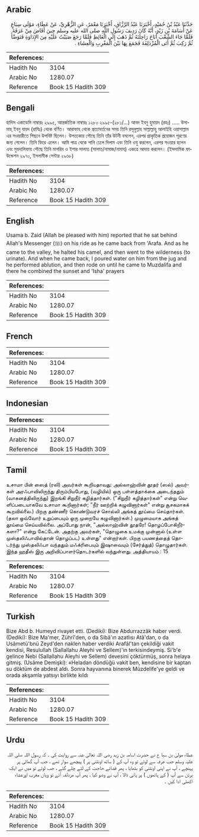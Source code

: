 ## Arabic


<div dir="rtl" lang="ar" style={{fontSize:'larger',backgroundColor:'#f8f9fa',padding:20}}>
حَدَّثَنَا عَبْدُ بْنُ حُمَيْدٍ، أَخْبَرَنَا عَبْدُ الرَّزَّاقِ، أَخْبَرَنَا مَعْمَرٌ، عَنِ الزُّهْرِيِّ، عَنْ عَطَاءٍ، مَوْلَى سِبَاعٍ عَنْ أُسَامَةَ بْنِ زَيْدٍ، أَنَّهُ كَانَ رَدِيفَ رَسُولِ اللَّهِ صلى الله عليه وسلم حِينَ أَفَاضَ مِنْ عَرَفَةَ فَلَمَّا جَاءَ الشِّعْبَ أَنَاخَ رَاحِلَتَهُ ثُمَّ ذَهَبَ إِلَى الْغَائِطِ فَلَمَّا رَجَعَ صَبَبْتُ عَلَيْهِ مِنَ الإِدَاوَةِ فَتَوَضَّأَ ثُمَّ رَكِبَ ثُمَّ أَتَى الْمُزْدَلِفَةَ فَجَمَعَ بِهَا بَيْنَ الْمَغْرِبِ وَالْعِشَاءِ ‏.‏
</div>
<div style={{backgroundColor:'#f8f9fa',padding:20, marginBottom: 10}}><table> <thead> <tr> <th>References:</th> <th></th> </tr> </thead> <tbody><tr><td>Hadith No</td><td>3104</td></tr><tr><td>Arabic No</td><td>1280.07</td></tr><tr><td>Reference</td><td>Book 15 Hadith 309</td></tr></tbody></table></div>

## Bengali


<div dir="ltr" lang="bn" style={{fontSize:'larger',backgroundColor:'#f8f9fa',padding:20}}>
হাদিস একাডেমি নাম্বারঃ ২৯৯৫, আন্তর্জাতিক নাম্বারঃ ১২৮০ ২৯৯৫-(২৮১/...) আবদ ইবনু হুমায়দ (রহঃ) ..... উসামাহ্ ইবনু যায়দ (রাযিঃ) থেকে বর্ণিত। আরাফাহ থেকে প্রত্যাবর্তনের সময় তিনি রসূলুল্লাহ সাল্লাল্লাহু আলাইহি ওয়াসাল্লাম এর সওয়ারীতে পিছনে উপবিষ্ট ছিলেন। উপত্যকায় পৌছে তিনি তাঁর উটনী বসলেন, এরপর প্রাকৃতিক প্রয়োজন পূরণের জন্য গেলেন। তিনি ফিরে এলেন। আমি পাত্র থেকে পানি ঢেলে দিলাম এবং তিনি ওযু করলেন, এরপর সওয়ার হলেন এবং মুযদালিফায় পৌছে তিনি মাগরিব ও ইশার সালাত (সালাত/নামাজ/নামায) একত্রে আদায় করলেন। (ইসলামিক ফাউন্ডেশন ২৯৭০, ইসলামীক সেন্টার ২৯৬৮)
</div>
<div style={{backgroundColor:'#f8f9fa',padding:20, marginBottom: 10}}><table> <thead> <tr> <th>References:</th> <th></th> </tr> </thead> <tbody><tr><td>Hadith No</td><td>3104</td></tr><tr><td>Arabic No</td><td>1280.07</td></tr><tr><td>Reference</td><td>Book 15 Hadith 309</td></tr></tbody></table></div>

## English


<div dir="ltr" lang="en" style={{fontSize:'larger',backgroundColor:'#f8f9fa',padding:20}}>
Usama b. Zaid (Allah be pleased with him) reported that he sat behind Allah's Messenger (ﷺ) on his ride as he came back from 'Arafa. And as he came to the valley, he halted his camel, and then went to the wilderness (to urinate). And when he came back, I poured water on him from the jug and he performed ablution, and then rode on until he came to Muzdalifa and there he combined the sunset and 'Isha' prayers
</div>
<div style={{backgroundColor:'#f8f9fa',padding:20, marginBottom: 10}}><table> <thead> <tr> <th>References:</th> <th></th> </tr> </thead> <tbody><tr><td>Hadith No</td><td>3104</td></tr><tr><td>Arabic No</td><td>1280.07</td></tr><tr><td>Reference</td><td>Book 15 Hadith 309</td></tr></tbody></table></div>

## French


<div dir="ltr" lang="fr" style={{fontSize:'larger',backgroundColor:'#f8f9fa',padding:20}}>

</div>
<div style={{backgroundColor:'#f8f9fa',padding:20, marginBottom: 10}}><table> <thead> <tr> <th>References:</th> <th></th> </tr> </thead> <tbody><tr><td>Hadith No</td><td>3104</td></tr><tr><td>Arabic No</td><td>1280.07</td></tr><tr><td>Reference</td><td>Book 15 Hadith 309</td></tr></tbody></table></div>

## Indonesian


<div dir="ltr" lang="id" style={{fontSize:'larger',backgroundColor:'#f8f9fa',padding:20}}>

</div>
<div style={{backgroundColor:'#f8f9fa',padding:20, marginBottom: 10}}><table> <thead> <tr> <th>References:</th> <th></th> </tr> </thead> <tbody><tr><td>Hadith No</td><td>3104</td></tr><tr><td>Arabic No</td><td>1280.07</td></tr><tr><td>Reference</td><td>Book 15 Hadith 309</td></tr></tbody></table></div>

## Tamil


<div dir="ltr" lang="ta" style={{fontSize:'larger',backgroundColor:'#f8f9fa',padding:20}}>
உசாமா பின் ஸைத் (ரலி) அவர்கள் கூறியதாவது: அல்லாஹ்வின் தூதர் (ஸல்) அவர்கள் அரஃபாவிலிருந்து திரும்பியபோது, (வழியில்) ஒரு பள்ளத்தாக்கை அடைந்ததும் (வாகனத்திலிருந்து) இறங்கி சிறுநீர் கழித்தார்கள். ("சிறுநீர் கழித்தார்கள்" என்று வெளிப்படையாகவே உசாமா கூறினார்கள்; "நீர் ஊற்றிக் கழுவினார்கள்" என்று சூசகமாகக் கூறவில்லை.) பிறகு தண்ணீர் கொண்டுவரச் சொல்லி அங்கத் தூய்மை செய்தார்கள். (தலா ஒவ்வோர் உறுப்பையும் ஒரு முறையே கழுவினார்கள்.) முழுமையாக அங்கத் தூய்மை செய்யவில்லை. அப்போது நான், "அல்லாஹ்வின் தூதரே! தொழப்போகிறீர்களா?" என்று கேட்டேன். அதற்கு அவர்கள், "தொழுகை உமக்கு முன்னால் (உள்ள முஸ்தலிஃபாவில்தான் தொழப்பட) உள்ளது" என்றார்கள். பிறகு பயணத்தைத் தொடர்ந்து முஸ்தலிஃபா வந்ததும் மஃக்ரிபையும் இஷாவையும் (சேர்த்துத்) தொழுதார்கள். இந்த ஹதீஸ் இரு அறிவிப்பாளர்தொடர்களில் வந்துள்ளது. அத்தியாயம் : 15
</div>
<div style={{backgroundColor:'#f8f9fa',padding:20, marginBottom: 10}}><table> <thead> <tr> <th>References:</th> <th></th> </tr> </thead> <tbody><tr><td>Hadith No</td><td>3104</td></tr><tr><td>Arabic No</td><td>1280.07</td></tr><tr><td>Reference</td><td>Book 15 Hadith 309</td></tr></tbody></table></div>

## Turkish


<div dir="ltr" lang="tr" style={{fontSize:'larger',backgroundColor:'#f8f9fa',padding:20}}>
Bize Abd b. Humeyd rivayet etti. (Dediki): Bize Abdurrazzâk haber verdi. (Dediki): Bize Ma'mer, Zührî'den, o da Sibâ'ın azatlısı Atâ'dan, o da Usâmetü'bnü Zeyd'den naklen haber verdiki Arafâl'tan çekildiği vakit kendisi, Resulullah (Sallallahu Aleyhi ve Sellem)'in terkisindeymiş. Si'b'e gelince Nebi (Sallallahu Aleyhi ve Sellem) devesini çöktürmüş, sonra helaya gitmiş. (Usâme Demişki): «Heladan döndüğü vakit ben, kendisine bir kaptan su döktüm de abdest aldı. Sonra hayvanına binerek Müzdelife'ye geldi ve orada akşamla yatsıyı birlikte kıldı
</div>
<div style={{backgroundColor:'#f8f9fa',padding:20, marginBottom: 10}}><table> <thead> <tr> <th>References:</th> <th></th> </tr> </thead> <tbody><tr><td>Hadith No</td><td>3104</td></tr><tr><td>Arabic No</td><td>1280.07</td></tr><tr><td>Reference</td><td>Book 15 Hadith 309</td></tr></tbody></table></div>

## Urdu


<div dir="rtl" lang="ur" style={{fontSize:'larger',backgroundColor:'#f8f9fa',padding:20}}>
عطاء مولیٰ بن سبا ع نے حضرت اسامہ بن زید رضی اللہ تعالیٰ عنہ سے روایت کی ۔ کہ رسول اللہ صلی اللہ علیہ وسلم جب عرفہ سے لوٹے تو وہ آپ کے ( ساتھ اونٹنی پر ) پیچھے سوار تھے ، جب آپ گھاٹی پر پہنچے ، آپ نے اپنی اونٹنی کو بٹھایا ، پھر قضائے حاجت کے لئے چلے گئے ، جب لوٹے تو میں نے ایک برتن سے آپ ( کے ہاتھوں ) پر پانی ڈالا ، آپ نے وضو کیا ، پھر آپ مزدلفہ آئے تو وہاں مغرب اورعشاء اکھٹی ادا کیں ۔
</div>
<div style={{backgroundColor:'#f8f9fa',padding:20, marginBottom: 10}}><table> <thead> <tr> <th>References:</th> <th></th> </tr> </thead> <tbody><tr><td>Hadith No</td><td>3104</td></tr><tr><td>Arabic No</td><td>1280.07</td></tr><tr><td>Reference</td><td>Book 15 Hadith 309</td></tr></tbody></table></div>